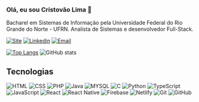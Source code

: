 ### Olá, eu sou Cristovão Lima 👋

Bacharel em Sistemas de Informação pela Universidade Federal do Rio Grande do Norte - UFRN. Analista de Sistemas e desenvolvedor Full-Stack.

[![Site](https://img.shields.io/badge/cristovaolima.com.br-%23117AC9.svg?style=for-the-badge&logo=WordPress&logoColor=white)](https://cristovaolima.com.br/)
[![Linkedin](https://img.shields.io/badge/cristovaolima-%230077B5.svg?style=for-the-badge&logo=linkedin&logoColor=white)](https://www.linkedin.com/in/cristovaolima)
[![Email](https://img.shields.io/badge/contato@cristovaolima.com.br-D14836?style=for-the-badge&logo=gmail&logoColor=white)](mailto:contato@cristovaolima.com.br)

[![Top Langs](https://github-readme-stats.vercel.app/api/top-langs/?username=cristovaolima&langs_count=8)](https://github.com/cristovaolima?tab=repositories)
![GitHub stats](https://github-readme-stats.vercel.app/api?username=cristovaolima&show_icons=true&theme=graywhite)

## Tecnologias

<div style="display: inline_block">
  <img alt="HTML" title="HTML" src="https://img.shields.io/badge/HTML-239120?style=for-the-badge&logo=html5&logoColor=white"/>
  <img alt="CSS" title="CSS"  src="https://img.shields.io/badge/CSS-239120?&style=for-the-badge&logo=css3&logoColor=white"/>
  <img alt="PHP" title="PHP"  src="https://img.shields.io/badge/PHP-777BB4?style=for-the-badge&logo=php&logoColor=white"/>
  <img alt="Java" title="Java"  src="https://img.shields.io/badge/Java-ED8B00?style=for-the-badge&logo=java&logoColor=white"/>
  <img alt="MYSQL" title="MYSQL"  src="https://img.shields.io/badge/MySQL-00000F?style=for-the-badge&logo=mysql&logoColor=white"/>
  <img alt="C" title="C"  src="https://img.shields.io/badge/c-%2300599C.svg?style=for-the-badge&logo=c&logoColor=white"/>
  <img alt="Python" title="Python"  src="https://img.shields.io/badge/python-3670A0?style=for-the-badge&logo=python&logoColor=ffdd54"/>
  <img alt="TypeScript" title="TypeScript"  src="https://img.shields.io/badge/typescript-%23007ACC.svg?style=for-the-badge&logo=typescript&logoColor=white"/>
  <img alt="JavaScript" title="JavaScript"  src="https://img.shields.io/badge/JavaScript-F7DF1E?style=for-the-badge&logo=javascript&logoColor=black"/>
  <img alt="React" title="React"  src="https://img.shields.io/badge/React-20232A?style=for-the-badge&logo=react&logoColor=61DAFB"/>
  <img alt="React Native" title="React Native"  src="https://img.shields.io/badge/React_Native-20232A?style=for-the-badge&logo=react&logoColor=61DAFB"/>
  <img alt="Firebase" title="Firebase"  src="https://img.shields.io/badge/firebase-%23039BE5.svg?style=for-the-badge&logo=firebase"/>
  <img alt="Netlify" title="Netlify"  src="https://img.shields.io/badge/netlify-%23000000.svg?style=for-the-badge&logo=netlify&logoColor=#00C7B7"/>
  <img alt="Git" title="Git"  src="https://img.shields.io/badge/git-%23F05033.svg?style=for-the-badge&logo=git&logoColor=white"/>
  <img alt="GitHub" title="GitHub"  src="https://img.shields.io/badge/github-%23121011.svg?style=for-the-badge&logo=github&logoColor=white"/>
</div>
